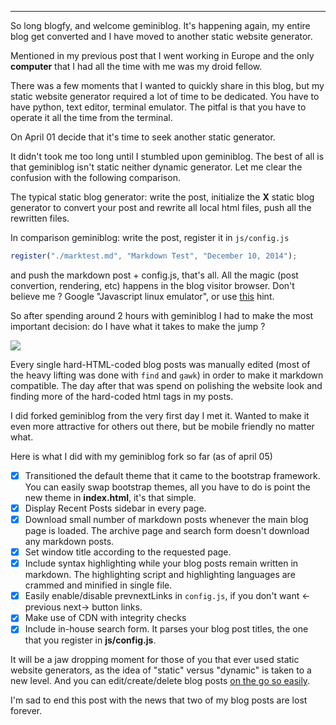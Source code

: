 
---

So long blogfy, and welcome geminiblog. It's happening again, my entire blog get converted and I have moved to another static website generator.

Mentioned in my previous post that I went working in Europe and the only **computer** that I had all the time with me was my droid fellow.

There was a few moments that I wanted to quickly share in this blog, but my static website generator required a lot of time to be dedicated. You have to have python, text editor, terminal emulator. The pitfal is that you have to operate it all the time from the terminal.

On April 01 decide that it's time to seek another static generator.

It didn't took me too long until I stumbled upon geminiblog. The best of all is that geminiblog isn't static neither dynamic generator. Let me clear the confusion with the following comparison.

The typical static blog generator: write the post, initialize the **X** static blog generator to convert your post and rewrite all local html files, push all the rewritten files.

In comparison geminiblog: write the post, register it in `js/config.js`

```javascript
register("./marktest.md", "Markdown Test", "December 10, 2014");
```

and push the markdown post + config.js, that's all. All the magic (post convertion, rendering, etc) happens in the blog visitor browser. Don't believe me ? Google "Javascript linux emulator", or use [this](https://github.com/copy/v86) hint.

So after spending around 2 hours with geminiblog I had to make the most important decision: do I have what it takes to make the jump ?

![]({|img|}/blog_converted2/ello_geminiblog.png)

Every single hard-HTML-coded blog posts was manually edited (most of the heavy lifting was done with `find` and `gawk`) in order to make it markdown compatible. The day after that was spend on polishing the website look and finding more of the hard-coded html tags in my posts.

I did forked geminiblog from the very first day I met it. Wanted to make it even more attractive for others out there, but be mobile friendly no matter what.

Here is what I did with my geminiblog fork so far (as of april 05)

- [x] Transitioned the default theme that it came to the bootstrap framework. You can easily swap bootstrap themes, all you have to do is point the new theme in **index.html**, it's that simple.
- [x] Display Recent Posts sidebar in every page.
- [x] Download small number of markdown posts whenever the main blog page is loaded. The archive page and search form doesn't download any markdown posts.
- [x] Set window title according to the requested page.
- [x] Include syntax highlighting while your blog posts remain written in markdown. The highlighting script and highlighting languages are crammed and minified in single file.
- [x] Easily enable/disable prevnextLinks in `config.js`, if you don't want <-previous next-> button links.
- [x] Make use of CDN with integrity checks
- [x] Include in-house search form. It parses your blog post titles, the one that you register in **js/config.js**.

It will be a jaw dropping moment for those of you that ever used static website generators, as the idea of "static" versus "dynamic" is taken to a new level. And you can edit/create/delete blog posts [on the go so easily](http://faudroids.org/MrHyde/).

I'm sad to end this post with the news that two of my blog posts are lost forever.
